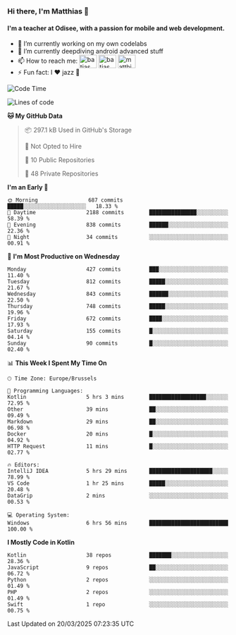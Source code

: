 ### Hi there, I'm Matthias 👋

#### I'm a teacher at Odisee, with a passion for mobile and web development.

- 🔭 I’m currently working on my own codelabs
- 🌱 I’m currently deepdiving android advanced stuff
- 📫 How to reach me: <a href="https://dev.to/batjas" target="_blank"><img align="center" src="https://raw.githubusercontent.com/rahuldkjain/github-profile-readme-generator/master/src/images/icons/Social/devto.svg" alt="batjas" height="30" width="40" /></a>
<a href="https://twitter.com/batjas" target="_blank"><img align="center" src="https://raw.githubusercontent.com/rahuldkjain/github-profile-readme-generator/master/src/images/icons/Social/twitter.svg" alt="batjas" height="30" width="40" /></a>
<a href="https://linkedin.com/in/matthiasdruwé" target="_blank"><img align="center" src="https://raw.githubusercontent.com/rahuldkjain/github-profile-readme-generator/master/src/images/icons/Social/linked-in-alt.svg" alt="matthiasdruwé" height="30" width="40" /></a>
- ⚡ Fun fact: I ❤ jazz 🎷


<!--START_SECTION:waka-->
![Code Time](http://img.shields.io/badge/Code%20Time-1%2C411%20hrs%2050%20mins-blue)

![Lines of code](https://img.shields.io/badge/From%20Hello%20World%20I%27ve%20Written-6.0%20million%20lines%20of%20code-blue)

**🐱 My GitHub Data** 

> 📦 297.1 kB Used in GitHub's Storage 
 > 
> 🚫 Not Opted to Hire
 > 
> 📜 10 Public Repositories 
 > 
> 🔑 48 Private Repositories 
 > 
**I'm an Early 🐤** 

```text
🌞 Morning                687 commits         █████░░░░░░░░░░░░░░░░░░░░   18.33 % 
🌆 Daytime                2188 commits        ███████████████░░░░░░░░░░   58.39 % 
🌃 Evening                838 commits         ██████░░░░░░░░░░░░░░░░░░░   22.36 % 
🌙 Night                  34 commits          ░░░░░░░░░░░░░░░░░░░░░░░░░   00.91 % 
```
📅 **I'm Most Productive on Wednesday** 

```text
Monday                   427 commits         ███░░░░░░░░░░░░░░░░░░░░░░   11.40 % 
Tuesday                  812 commits         █████░░░░░░░░░░░░░░░░░░░░   21.67 % 
Wednesday                843 commits         ██████░░░░░░░░░░░░░░░░░░░   22.50 % 
Thursday                 748 commits         █████░░░░░░░░░░░░░░░░░░░░   19.96 % 
Friday                   672 commits         ████░░░░░░░░░░░░░░░░░░░░░   17.93 % 
Saturday                 155 commits         █░░░░░░░░░░░░░░░░░░░░░░░░   04.14 % 
Sunday                   90 commits          █░░░░░░░░░░░░░░░░░░░░░░░░   02.40 % 
```


📊 **This Week I Spent My Time On** 

```text
🕑︎ Time Zone: Europe/Brussels

💬 Programming Languages: 
Kotlin                   5 hrs 3 mins        ██████████████████░░░░░░░   72.95 % 
Other                    39 mins             ██░░░░░░░░░░░░░░░░░░░░░░░   09.49 % 
Markdown                 29 mins             ██░░░░░░░░░░░░░░░░░░░░░░░   06.98 % 
Docker                   20 mins             █░░░░░░░░░░░░░░░░░░░░░░░░   04.92 % 
HTTP Request             11 mins             █░░░░░░░░░░░░░░░░░░░░░░░░   02.77 % 

🔥 Editors: 
IntelliJ IDEA            5 hrs 29 mins       ████████████████████░░░░░   78.99 % 
VS Code                  1 hr 25 mins        █████░░░░░░░░░░░░░░░░░░░░   20.48 % 
DataGrip                 2 mins              ░░░░░░░░░░░░░░░░░░░░░░░░░   00.53 % 

💻 Operating System: 
Windows                  6 hrs 56 mins       █████████████████████████   100.00 % 
```

**I Mostly Code in Kotlin** 

```text
Kotlin                   38 repos            ███████░░░░░░░░░░░░░░░░░░   28.36 % 
JavaScript               9 repos             ██░░░░░░░░░░░░░░░░░░░░░░░   06.72 % 
Python                   2 repos             ░░░░░░░░░░░░░░░░░░░░░░░░░   01.49 % 
PHP                      2 repos             ░░░░░░░░░░░░░░░░░░░░░░░░░   01.49 % 
Swift                    1 repo              ░░░░░░░░░░░░░░░░░░░░░░░░░   00.75 % 
```




 Last Updated on 20/03/2025 07:23:35 UTC
<!--END_SECTION:waka-->
